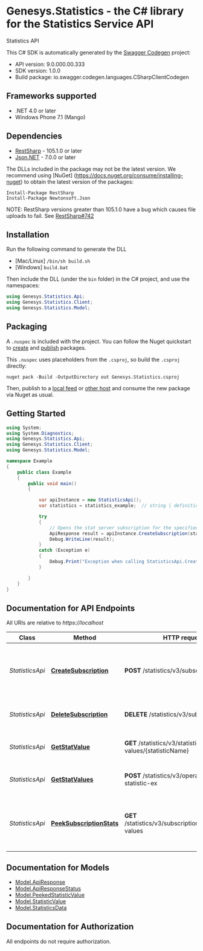 # Genesys.Statistics - the C# library for the Statistics Service API

Statistics API

This C# SDK is automatically generated by the [Swagger Codegen](https://github.com/swagger-api/swagger-codegen) project:

- API version: 9.0.000.00.333
- SDK version: 1.0.0
- Build package: io.swagger.codegen.languages.CSharpClientCodegen

<a name="frameworks-supported"></a>
## Frameworks supported
- .NET 4.0 or later
- Windows Phone 7.1 (Mango)

<a name="dependencies"></a>
## Dependencies
- [RestSharp](https://www.nuget.org/packages/RestSharp) - 105.1.0 or later
- [Json.NET](https://www.nuget.org/packages/Newtonsoft.Json/) - 7.0.0 or later

The DLLs included in the package may not be the latest version. We recommend using [NuGet] (https://docs.nuget.org/consume/installing-nuget) to obtain the latest version of the packages:
```
Install-Package RestSharp
Install-Package Newtonsoft.Json
```

NOTE: RestSharp versions greater than 105.1.0 have a bug which causes file uploads to fail. See [RestSharp#742](https://github.com/restsharp/RestSharp/issues/742)

<a name="installation"></a>
## Installation
Run the following command to generate the DLL
- [Mac/Linux] `/bin/sh build.sh`
- [Windows] `build.bat`

Then include the DLL (under the `bin` folder) in the C# project, and use the namespaces:
```csharp
using Genesys.Statistics.Api;
using Genesys.Statistics.Client;
using Genesys.Statistics.Model;
```
<a name="packaging"></a>
## Packaging

A `.nuspec` is included with the project. You can follow the Nuget quickstart to [create](https://docs.microsoft.com/en-us/nuget/quickstart/create-and-publish-a-package#create-the-package) and [publish](https://docs.microsoft.com/en-us/nuget/quickstart/create-and-publish-a-package#publish-the-package) packages.

This `.nuspec` uses placeholders from the `.csproj`, so build the `.csproj` directly:

```
nuget pack -Build -OutputDirectory out Genesys.Statistics.csproj
```

Then, publish to a [local feed](https://docs.microsoft.com/en-us/nuget/hosting-packages/local-feeds) or [other host](https://docs.microsoft.com/en-us/nuget/hosting-packages/overview) and consume the new package via Nuget as usual.

<a name="getting-started"></a>
## Getting Started

```csharp
using System;
using System.Diagnostics;
using Genesys.Statistics.Api;
using Genesys.Statistics.Client;
using Genesys.Statistics.Model;

namespace Example
{
    public class Example
    {
        public void main()
        {

            var apiInstance = new StatisticsApi();
            var statistics = statistics_example;  // string | definitions for statistics which are to be opened with stat server

            try
            {
                // Opens the stat server subscription for the specified set of statistics
                ApiResponse result = apiInstance.CreateSubscription(statistics);
                Debug.WriteLine(result);
            }
            catch (Exception e)
            {
                Debug.Print("Exception when calling StatisticsApi.CreateSubscription: " + e.Message );
            }

        }
    }
}
```

<a name="documentation-for-api-endpoints"></a>
## Documentation for API Endpoints

All URIs are relative to *https://localhost*

Class | Method | HTTP request | Description
------------ | ------------- | ------------- | -------------
*StatisticsApi* | [**CreateSubscription**](docs/StatisticsApi.md#createsubscription) | **POST** /statistics/v3/subscriptions | Opens the stat server subscription for the specified set of statistics
*StatisticsApi* | [**DeleteSubscription**](docs/StatisticsApi.md#deletesubscription) | **DELETE** /statistics/v3/subscriptions/{id} | Deletes the specified stat server subscription
*StatisticsApi* | [**GetStatValue**](docs/StatisticsApi.md#getstatvalue) | **GET** /statistics/v3/statistic-values/{statisticName} | Peeks the value of specified statistic
*StatisticsApi* | [**GetStatValues**](docs/StatisticsApi.md#getstatvalues) | **POST** /statistics/v3/operations/get-statistic-ex | Peeks the values of specified statistics
*StatisticsApi* | [**PeekSubscriptionStats**](docs/StatisticsApi.md#peeksubscriptionstats) | **GET** /statistics/v3/subscriptions/{id}/statistic-values | Peeks the values of statistics opened inside the specified subscription


<a name="documentation-for-models"></a>
## Documentation for Models

 - [Model.ApiResponse](docs/ApiResponse.md)
 - [Model.ApiResponseStatus](docs/ApiResponseStatus.md)
 - [Model.PeekedStatisticValue](docs/PeekedStatisticValue.md)
 - [Model.StatisticValue](docs/StatisticValue.md)
 - [Model.StatisticsData](docs/StatisticsData.md)


<a name="documentation-for-authorization"></a>
## Documentation for Authorization

All endpoints do not require authorization.
